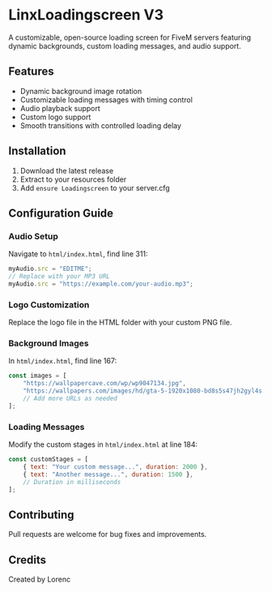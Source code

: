 # LinxLoadingscreen V3

A customizable, open-source loading screen for FiveM servers featuring dynamic backgrounds, custom loading messages, and audio support.

## Features
- Dynamic background image rotation
- Customizable loading messages with timing control
- Audio playback support
- Custom logo support
- Smooth transitions with controlled loading delay

## Installation
1. Download the latest release
2. Extract to your resources folder
3. Add `ensure Loadingscreen` to your server.cfg

## Configuration Guide

### Audio Setup
Navigate to `html/index.html`, find line 311:
```javascript
myAudio.src = "EDITME";
// Replace with your MP3 URL
myAudio.src = "https://example.com/your-audio.mp3";
```

### Logo Customization
Replace the logo file in the HTML folder with your custom PNG file.

### Background Images
In `html/index.html`, find line 167:
```javascript
const images = [
    "https://wallpapercave.com/wp/wp9047134.jpg",
    "https://wallpapers.com/images/hd/gta-5-1920x1080-bd8s5s47jh2gyl4s.jpg",
    // Add more URLs as needed
];
```

### Loading Messages
Modify the custom stages in `html/index.html` at line 184:
```javascript
const customStages = [
    { text: "Your custom message...", duration: 2000 },
    { text: "Another message...", duration: 1500 },
    // Duration in milliseconds
];
```

## Contributing
Pull requests are welcome for bug fixes and improvements.


## Credits
Created by Lorenc
